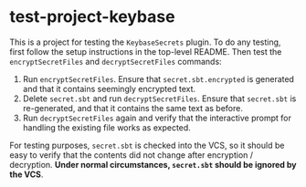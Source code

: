 # test-project-keybase

This is a project for testing the `KeybaseSecrets` plugin. To do any testing, first follow the setup instructions in the top-level README. Then test the `encryptSecretFiles` and `decryptSecretFiles` commands:

1. Run `encryptSecretFiles`. Ensure that `secret.sbt.encrypted` is generated and that it contains seemingly encrypted text.
2. Delete `secret.sbt` and run `decryptSecretFiles`. Ensure that `secret.sbt` is re-generated, and that it contains the same text as before.
3. Run `decryptSecretFiles` again and verify that the interactive prompt for handling the existing file works as expected.

For testing purposes, `secret.sbt` is checked into the VCS, so it should be easy to verify that the contents did not change after encryption / decryption. **Under normal circumstances, `secret.sbt` should be ignored by the VCS**.

